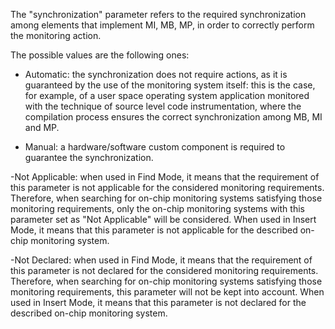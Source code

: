 The "synchronization" parameter refers to the required synchronization among elements that implement MI, MB, MP, in order to correctly perform the monitoring action.

The possible values are the following ones:

- Automatic: the synchronization does not require actions, as it is guaranteed by the use of the monitoring system itself: this is the case, for example, of a user space operating system application monitored with the technique of source level code instrumentation, where the compilation process ensures the correct synchronization among MB, MI and MP.

- Manual: a hardware/software custom component is required to guarantee the synchronization.

-Not Applicable: when used in Find Mode, it means that the requirement of this parameter is not applicable for the considered monitoring requirements. Therefore, when searching for on-chip monitoring systems satisfying those monitoring requirements, only the on-chip monitoring systems with this parameter set as "Not Applicable" will be considered. When used in Insert Mode, it means that this parameter is not applicable for the described on-chip monitoring system.

-Not Declared: when used in Find Mode, it means that the requirement of this parameter is not declared for the considered monitoring requirements. Therefore, when searching for on-chip monitoring systems satisfying those monitoring requirements, this parameter will not be kept into account. When used in Insert Mode, it means that this parameter is not declared for the described on-chip monitoring system.
